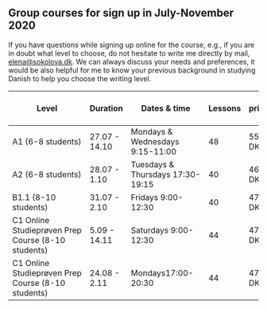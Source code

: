 ## Group courses for sign up in July-November 2020

If you have questions while signing up online for the course, e.g., if you are in doubt what level to choose, do not hesitate to write me directly by mail, [elena@sokolova.dk](mailto:elena@sokolova.dk). We can always discuss your needs and preferences, it would be also helpful for me to know your previous background in studying Danish to help you choose the writing level. 



Level | Duration | Dates & time | Lessons | Total price incl. book | Sign up & Pay
-- | -- | -- | -- | -- | --
A1 (6-8 students) | 27.07 - 14.10 | Mondays & Wednesdays 9:15-11:00 | 48 | 5504 DKK | <script src="https://cdn.podia.com/embeds.js" async="async"></script><a href="https://elenasokolova.podia.com/a1-danish-online" data-podia-embed="button">A1 Danish Online</a>
A2 (6-8 students) | 28.07 - 1.10 | Tuesdays & Thursdays 17:30-19:15 | 40 | 4632 DKK | <script src="https://cdn.podia.com/embeds.js" async="async"></script><a href="https://elenasokolova.podia.com/a2-danish-online" data-podia-embed="button">A2 Danish Online</a>
B1.1 (8-10 students) | 31.07 - 2.10 | Fridays 9:00-12:30 | 40 | 4752,5 DKK |  
C1 Online Studieprøven Prep Course (8-10 students) | 5.09 - 14.11 | Saturdays 9:00-12:30 | 44 | 4796 DKK | <script src="https://cdn.podia.com/embeds.js" async="async"></script>
C1 Online Studieprøven Prep Course (8-10 students) | 24.08 - 2.11 | Mondays17:00-20:30 | 44 | 4796 DKK | <a href="https://elenasokolova.podia.com/c1-online-studieproven-saturday-prep-course" data-podia-embed="button">C1 Online Studieprøven Saturday Prep Course</a>

